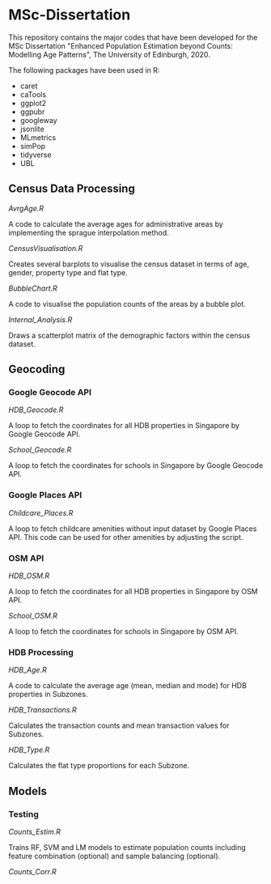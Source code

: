 # MSc-Dissertation

This repository contains the major codes that have been developed for the MSc Dissertation "Enhanced Population Estimation beyond Counts: Modelling Age Patterns", The University of Edinburgh, 2020. 

The following packages have been used in R:

- caret
- caTools
- ggplot2
- ggpubr
- googleway
- jsonlite
- MLmetrics
- simPop
- tidyverse
- UBL

## Census Data Processing

_AvrgAge.R_

A code to calculate the average ages for administrative areas by implementing the sprague interpolation method.

_CensusVisualisation.R_

Creates several barplots to visualise the census dataset in terms of age, gender, property type and flat type.

_BubbleChart.R_

A code to visualise the population counts of the areas by a bubble plot.

_Internal_Analysis.R_

Draws a scatterplot matrix of the demographic factors within the census dataset.


## Geocoding
### Google Geocode API

_HDB_Geocode.R_

A loop to fetch the coordinates for all HDB properties in Singapore by Google Geocode API.

_School_Geocode.R_

A loop to fetch the coordinates for schools in Singapore by Google Geocode API.

### Google Places API

_Childcare_Places.R_

A loop to fetch childcare amenities without input dataset by Google Places API. This code can be used for other amenities by adjusting the script.

### OSM API

_HDB_OSM.R_

A loop to fetch the coordinates for all HDB properties in Singapore by OSM API.

_School_OSM.R_

A loop to fetch the coordinates for schools in Singapore by OSM API.

### HDB Processing

_HDB_Age.R_

A code to calculate the average age (mean, median and mode) for HDB properties in Subzones.

_HDB_Transactions.R_

Calculates the transaction counts and mean transaction values for Subzones.

_HDB_Type.R_

Calculates the flat type proportions for each Subzone.

## Models
### Testing

_Counts_Estim.R_

Trains RF, SVM and LM models to estimate population counts including feature combination (optional) and sample balancing (optional).

_Counts_Corr.R_
